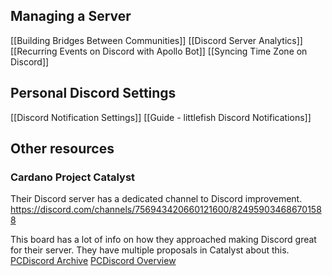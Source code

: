 ## Managing a Server
[[Building Bridges Between Communities]]
[[Discord Server Analytics]]
[[Recurring Events on Discord with Apollo Bot]]
[[Syncing Time Zone on Discord]]

## Personal Discord Settings
[[Discord Notification Settings]]
[[Guide - littlefish Discord Notifications]]

## Other resources

### Cardano Project Catalyst
Their Discord server has a dedicated channel to Discord improvement.
https://discord.com/channels/756943420660121600/824959034686701588

This board has a lot of info on how they approached making Discord great for their server. They have multiple proposals in Catalyst about this.
[PCDiscord Archive](https://miro.com/app/board/o9J_lKwbrXk=/)
[PCDiscord Overview](https://miro.com/app/board/o9J_l2G6i5o=/)

